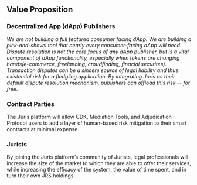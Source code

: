 ## Value Proposition

### Decentralized App (dApp) Publishers
*We are not building a full featured consumer facing dApp. We are building a pick-and-shovel tool that nearly every consumer-facing dApp will need. 
Dispute resolution is not the core focus of any dApp publisher, but is a vital component of dApp functionality, especially when tokens are changing hands(e-commerce, freelancing, croudfinding, finacial securites). Transaction disputes can be a sincere source of legal liability and thus existential risk for a fledgling application. By integrating Juris as their default dispute resolution mechanism, publishers can offload this risk -- for free.*

### Contract Parties
The Juris platform will allow CDK, Mediation Tools, and Adjudication Protocol users to add a layer of human-based risk mitigation to their smart contracts at minimal expense.

### Jurists
By joining the Juris platform’s community of Jurists, legal professionals will increase the size of the market to which they are able to offer their services, while increasing the efficacy of the system, the value of time spent, and in turn their own JRS holdings.
